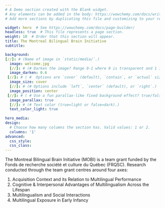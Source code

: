 ```yaml
---
# A Demo section created with the Blank widget.
# Any elements can be added in the body: https://wowchemy.com/docs/writing-markdown-latex/
# Add more sections by duplicating this file and customizing to your requirements.

widget: hero  # See https://wowchemy.com/docs/page-builder/
headless: true  # This file represents a page section.
weight: 10  # Order that this section will appear.
title: The Montreal Bilingual Brain Initiative
subtitle: 

background:
[//]: # (Name of image in `static/media/`.)
  image: welcome.jpg
  [//]: # (# Darken the image? Range 0-1 where 0 is transparent and 1 is opaque.)
  image_darken: 0.6
 [//]: # ( #  Options are `cover` (default), `contain`, or `actual` size.)
  image_size: cover
  [//]: # (# Options include `left`, `center` (default), or `right`.)
  image_position: center
 [//]: # ( # Use a fun parallax-like fixed background effect? true/false)
  image_parallax: true
  [//]: # (# Text color (true=light or false=dark).)
  text_color_light: true
  
hero_media: 
design:
  # Choose how many columns the section has. Valid values: 1 or 2.
  columns: '1'
advanced:
  css_style:
  css_class:
---
```


The Montreal Bilingual Brain Initiative (MOBI) is a team grant funded by the Fonds de recherche société et culture du Québec (FRQSC). Research conducted through the team grant centres around four axes:

1. Acquisition Context and its Relation to Multilingual Performance
2. Cognitive & Interpersonal Advantages of Multilingualism Across the Lifespan
3. Multilingualism and Social Interactions 
4. Multilingual Exposure in Early Infancy

